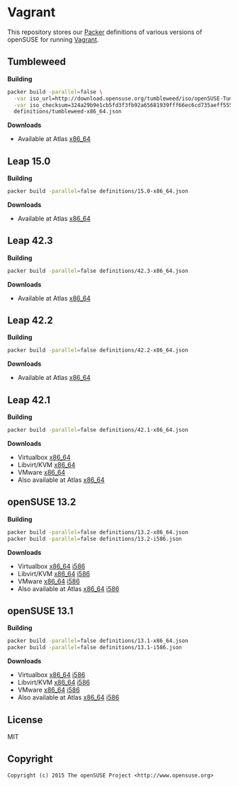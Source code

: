 # Vagrant

This repository stores our [Packer](https://www.packer.io) definitions of various
versions of openSUSE for running [Vagrant](https://www.vagrantup.com).


## Tumbleweed

**Building**

```bash
packer build -parallel=false \
  -var iso_url=http://download.opensuse.org/tumbleweed/iso/openSUSE-Tumbleweed-NET-x86_64-Snapshot20160529-Media.iso \
  -var iso_checksum=324a29b9e1cb5fd3f3fb92a65681939fff66ec6cd735aeff555a2bd7d4d495f0 \
  definitions/tumbleweed-x86_64.json
```

**Downloads**

* Available at Atlas
  [x86_64](https://atlas.hashicorp.com/opensuse/boxes/openSUSE-Tumbleweed-x86_64)


## Leap 15.0

**Building**

```bash
packer build -parallel=false definitions/15.0-x86_64.json
```

**Downloads**

* Available at Atlas
  [x86_64](https://atlas.hashicorp.com/opensuse/boxes/openSUSE-15.0-x86_64)


## Leap 42.3

**Building**

```bash
packer build -parallel=false definitions/42.3-x86_64.json
```

**Downloads**

* Available at Atlas
  [x86_64](https://atlas.hashicorp.com/opensuse/boxes/openSUSE-42.3-x86_64)


## Leap 42.2

**Building**

```bash
packer build -parallel=false definitions/42.2-x86_64.json
```

**Downloads**

* Available at Atlas
  [x86_64](https://atlas.hashicorp.com/opensuse/boxes/openSUSE-42.2-x86_64)


## Leap 42.1

**Building**

```bash
packer build -parallel=false definitions/42.1-x86_64.json
```

**Downloads**

* Virtualbox
  [x86_64](http://download.opensuse.org/vagrant/openSUSE-42.1-virtualbox-x86_64-1.0.1.box)
* Libvirt/KVM
  [x86_64](http://download.opensuse.org/vagrant/openSUSE-42.1-libvirt-x86_64-1.0.1.box)
* VMware
  [x86_64](http://download.opensuse.org/vagrant/openSUSE-42.1-vmware-x86_64-1.0.1.box)
* Also available at Atlas
  [x86_64](https://atlas.hashicorp.com/opensuse/boxes/openSUSE-42.1-x86_64)


## openSUSE 13.2

**Building**

```bash
packer build -parallel=false definitions/13.2-x86_64.json
packer build -parallel=false definitions/13.2-i586.json
```

**Downloads**

* Virtualbox
  [x86_64](http://download.opensuse.org/vagrant/openSUSE-13.2-virtualbox-x86_64-1.0.1.box)
  [i586](http://download.opensuse.org/vagrant/openSUSE-13.2-virtualbox-i586-1.0.1.box)
* Libvirt/KVM
  [x86_64](http://download.opensuse.org/vagrant/openSUSE-13.2-libvirt-x86_64-1.0.1.box)
  [i586](http://download.opensuse.org/vagrant/openSUSE-13.2-libvirt-i586-1.0.1.box)
* VMware
  [x86_64](http://download.opensuse.org/vagrant/openSUSE-13.2-vmware-x86_64-1.0.1.box)
  [i586](http://download.opensuse.org/vagrant/openSUSE-13.2-vmware-i586-1.0.1.box)
* Also available at Atlas
  [x86_64](https://atlas.hashicorp.com/opensuse/boxes/openSUSE-13.2-x86_64)
  [i586](https://atlas.hashicorp.com/opensuse/boxes/openSUSE-13.2-i586)


## openSUSE 13.1

**Building**

```bash
packer build -parallel=false definitions/13.1-x86_64.json
packer build -parallel=false definitions/13.1-i586.json
```

**Downloads**

* Virtualbox
  [x86_64](http://download.opensuse.org/vagrant/openSUSE-13.1-virtualbox-x86_64-1.0.1.box)
  [i586](http://download.opensuse.org/vagrant/openSUSE-13.1-virtualbox-i586-1.0.1.box)
* Libvirt/KVM
  [x86_64](http://download.opensuse.org/vagrant/openSUSE-13.1-libvirt-x86_64-1.0.1.box)
  [i586](http://download.opensuse.org/vagrant/openSUSE-13.1-libvirt-i586-1.0.1.box)
* VMware
  [x86_64](http://download.opensuse.org/vagrant/openSUSE-13.1-vmware-x86_64-1.0.1.box)
  [i586](http://download.opensuse.org/vagrant/openSUSE-13.1-vmware-i586-1.0.1.box)
* Also available at Atlas
  [x86_64](https://atlas.hashicorp.com/opensuse/boxes/openSUSE-13.1-x86_64)
  [i586](https://atlas.hashicorp.com/opensuse/boxes/openSUSE-13.1-i586)


## License

MIT


## Copyright

```
Copyright (c) 2015 The openSUSE Project <http://www.opensuse.org>
```

